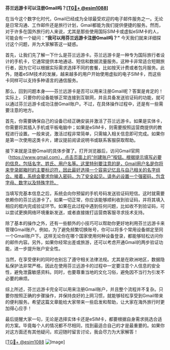 **芬兰远游卡可以注册Gmail吗？[[TG💪+ @esim1088](https://t.me/s/esim1088)]**

在当今这个数字化时代，Gmail已经成为全球最受欢迎的电子邮件服务之一。无论是日常沟通、工作邮件还是旅行计划，Gmail都能为我们提供便捷的服务。然而，对于许多在国外旅行的人来说，尤其是那些使用国际SIM卡或虚拟eSIM卡的人，可能会有一个疑问：**“我可以用芬兰远游卡注册Gmail吗？”** 今天我们就来详细探讨这个问题，并为大家解答这一疑惑。

首先，让我们先了解一下什么是芬兰远游卡。芬兰远游卡是一种专为国际旅行者设计的手机卡，它通常提供本地通话、短信和数据流量服务。这种卡非常适合短期旅行者，因为它可以根据实际需求选择不同的套餐，比如按天计费或者包月服务。此外，随着eSIM技术的发展，越来越多的用户开始使用虚拟的电子SIM卡，而这些卡同样可以支持多种语言的通信服务。

那么，回到问题本身——芬兰远游卡是否可以用来注册Gmail呢？答案是肯定的！实际上，只要你的设备能够正常连接到互联网，并且具备发送验证码的功能，就可以通过芬兰远游卡成功注册Gmail账户。不过，在具体操作过程中，还是有一些需要注意的地方。

首先，你需要确保自己的设备已经正确安装并激活了芬兰远游卡。如果是实体卡，你需要将其插入手机或平板电脑中；如果是eSIM卡，则需要按照运营商提供的教程进行设置。一般来说，激活过程非常简单，只需输入相关信息即可完成。如果你是第一次使用这类卡片，建议提前阅读说明书或联系客服获取帮助。

接下来就是注册Gmail的具体步骤了。打开浏览器后，访问Gmail官网（https://www.gmail.com），点击页面上的“创建账户”按钮。根据提示填写必要的信息，包括名字、姓氏、用户名等。这里特别要注意的是，Gmail用户名是你将来登录邮箱时的主要标识符，因此最好选择一个容易记忆且与自己相关的名字组合。接着，系统会要求你输入密码，为了安全起见，请务必设置一个强密码，包含字母、数字以及特殊字符。

当填写完基本信息之后，系统会向你预留的手机号码发送验证码短信。这时就需要依赖你的芬兰远游卡了。如果一切正常，你应该能够顺利收到验证码，并将其填入相应的框内完成验证环节。如果在此过程中遇到任何问题，比如收不到验证码，可以尝试更换网络环境重新发送，或者直接拨打运营商客服寻求技术支持。

除了基本的操作之外，还有一些额外的小技巧可以帮助你更好地利用芬兰远游卡来管理Gmail账户。例如，为了避免频繁切换账号，你可以将多个常用设备绑定至同一个Gmail账户下。这样无论你在哪个国家使用何种设备登录，都能够轻松访问你的邮件内容。另外，如果你经常出差或旅游，还可以考虑开通Gmail的两步验证功能，进一步提升账户安全性。

当然，在享受便利的同时也别忘了遵守相关法律法规。尤其是在欧洲地区，数据隐私保护法非常严格，因此在使用芬兰远游卡的过程中一定要注意个人信息的安全性，避免泄露敏感资料。同时，也要尊重当地的文化习俗，避免因不当行为引发不必要的麻烦。

综上所述，芬兰远游卡完全可以用来注册Gmail账户，并且整个流程并不复杂。只要你按照正确的步骤操作，并保持良好的上网习惯，就能够轻松享受到Gmail带来的便利服务。希望这篇文章能给大家带来一些启发和帮助，让大家在海外旅行时更加得心应手！

最后提醒大家一句，无论是选择实体卡还是eSIM卡，都要根据自身需求挑选合适的方案。毕竟每个人的情况都不尽相同，找到最适合自己的才是最重要的。如果你对这方面还有其他疑问，欢迎随时留言讨论，我会尽力为大家解答！

[[TG💪+ @esim1088](https://t.me/s/esim1088) ![Image](https://i.postimg.cc/4NQfJmqS/Snipaste-2025-05-13-00-14-12.png)]